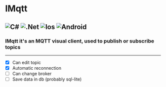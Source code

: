 # IMqtt

![C#](https://img.shields.io/badge/c%23-%23239120.svg?style=for-the-badge&logo=c-sharp&logoColor=white)
![.Net](https://img.shields.io/badge/.NET-5C2D91?style=for-the-badge&logo=.net&logoColor=white)
![Ios](https://img.shields.io/badge/Ios-000000.svg?style=for-the-badge&logo=ios&logoColor=white)
![Android](https://img.shields.io/badge/Android-3DDC84?style=for-the-badge&logo=android&logoColor=white)
---

### IMqtt it's an **MQTT** visual client, used to publish or subscribe topics
---
- [x] Can edit topic
- [x] Automatic reconnection
- [ ] Can change broker
- [ ] Save data in db (probably sql-lite)
